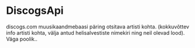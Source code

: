 # DiscogsApi

discogs.com muusikaandmebaasi päring otsitava artisti kohta.
(kokkuvõttev info artisti kohta, välja antud helisalvestiste nimekiri ning neil olevad lood).
Väga poolik..
